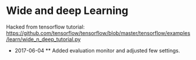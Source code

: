 # Wide and deep Learning


Hacked from tensorflow tutorial:
https://github.com/tensorflow/tensorflow/blob/master/tensorflow/examples/learn/wide_n_deep_tutorial.py


*  2017-06-04
** Added evaluation monitor and adjusted few settings.
